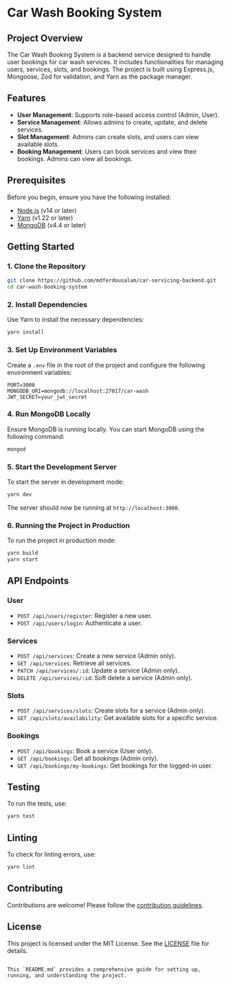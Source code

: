 # Car Wash Booking System

## Project Overview

The Car Wash Booking System is a backend service designed to handle user bookings for car wash services. It includes functionalities for managing users, services, slots, and bookings. The project is built using Express.js, Mongoose, Zod for validation, and Yarn as the package manager.

## Features

- **User Management**: Supports role-based access control (Admin, User).
- **Service Management**: Allows admins to create, update, and delete services.
- **Slot Management**: Admins can create slots, and users can view available slots.
- **Booking Management**: Users can book services and view their bookings. Admins can view all bookings.

## Prerequisites

Before you begin, ensure you have the following installed:

- [Node.js](https://nodejs.org/en/download/) (v14 or later)
- [Yarn](https://classic.yarnpkg.com/en/docs/install) (v1.22 or later)
- [MongoDB](https://docs.mongodb.com/manual/installation/) (v4.4 or later)

## Getting Started

### 1. Clone the Repository

```bash
git clone https://github.com/mdferdousalam/car-servicing-backend.git
cd car-wash-booking-system
```

### 2. Install Dependencies

Use Yarn to install the necessary dependencies:

```bash
yarn install
```

### 3. Set Up Environment Variables

Create a `.env` file in the root of the project and configure the following environment variables:

```env
PORT=3000
MONGODB_URI=mongodb://localhost:27017/car-wash
JWT_SECRET=your_jwt_secret
```

### 4. Run MongoDB Locally

Ensure MongoDB is running locally. You can start MongoDB using the following command:

```bash
mongod
```

### 5. Start the Development Server

To start the server in development mode:

```bash
yarn dev
```

The server should now be running at `http://localhost:3000`.

### 6. Running the Project in Production

To run the project in production mode:

```bash
yarn build
yarn start
```

## API Endpoints

### User

- `POST /api/users/register`: Register a new user.
- `POST /api/users/login`: Authenticate a user.

### Services

- `POST /api/services`: Create a new service (Admin only).
- `GET /api/services`: Retrieve all services.
- `PATCH /api/services/:id`: Update a service (Admin only).
- `DELETE /api/services/:id`: Soft delete a service (Admin only).

### Slots

- `POST /api/services/slots`: Create slots for a service (Admin only).
- `GET /api/slots/availability`: Get available slots for a specific service.

### Bookings

- `POST /api/bookings`: Book a service (User only).
- `GET /api/bookings`: Get all bookings (Admin only).
- `GET /api/bookings/my-bookings`: Get bookings for the logged-in user.

## Testing

To run the tests, use:

```bash
yarn test
```

## Linting

To check for linting errors, use:

```bash
yarn lint
```

## Contributing

Contributions are welcome! Please follow the [contribution guidelines](CONTRIBUTING.md).

## License

This project is licensed under the MIT License. See the [LICENSE](LICENSE) file for details.
```

This `README.md` provides a comprehensive guide for setting up, running, and understanding the project.